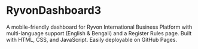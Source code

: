 # RyvonDashboard3
A mobile-friendly dashboard for Ryvon International Business Platform with multi-language support (English &amp; Bengali) and a Register Rules page. Built with HTML, CSS, and JavaScript. Easily deployable on GitHub Pages.
